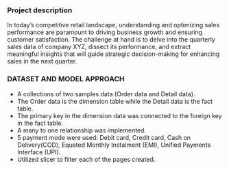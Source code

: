 ### Project description
In today’s competitive retail landscape, understanding and optimizing sales performance are paramount to driving business growth and ensuring customer satisfaction. The challenge at hand is to delve into the quarterly sales data of company XYZ, dissect its performance, and extract meaningful insights that will guide strategic decision-making for enhancing sales in the next quarter.

### DATASET AND MODEL APPROACH
- A collections of two samples data (Order data and Detail data).
- The Order data is the dimension table while the Detail data is the fact table.
- The primary key in the dimension data was connected to the foreign key in the fact table.
- A many to one relationship was implemented.
- 5 payment mode were used: Debit card, Credit card, Cash on Delivery(COD), Equated Monthly Instalment (EMI), Unified Payments Interface (UPI).
- Utilized slicer to filter each of the pages created.
